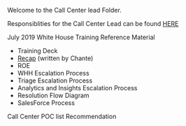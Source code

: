 Welcome to the Call Center lead Folder.

Responsiblities for the Call Center Lead can be found [HERE](https://github.com/department-of-veterans-affairs/va.gov-team/blob/master/teams/vsp/teams/triage/call-center/call-center-lead-responsibilities.md)

July 2019 White House Training Reference Material
- Training Deck
- [Recap](https://github.com/department-of-veterans-affairs/va.gov-team/blob/master/teams/vsp/teams/insights-analytics/research/WHH-visit-synthesis.md) (written by Chante)
- ROE
- WHH Escalation Process
- Triage Escalation Process
- Analytics and Insights Escalation Process
- Resolution Flow Diagram
- SalesForce Process

Call Center POC list
Recommendation
